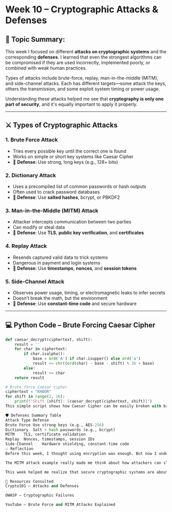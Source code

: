 # Week 10 – Cryptographic Attacks & Defenses

## 🔐 Topic Summary:
This week I focused on different **attacks on cryptographic systems** and the corresponding **defenses**. I learned that even the strongest algorithms can be compromised if they are used incorrectly, implemented poorly, or combined with weak human practices.

Types of attacks include brute-force, replay, man-in-the-middle (MITM), and side-channel attacks. Each has different targets—some attack the keys, others the transmission, and some exploit system timing or power usage.

Understanding these attacks helped me see that **cryptography is only one part of security**, and it's equally important to apply it properly.

---

## ⚔️ Types of Cryptographic Attacks

### 1. **Brute Force Attack**
- Tries every possible key until the correct one is found
- Works on simple or short key systems like Caesar Cipher
- 🔐 **Defense**: Use strong, long keys (e.g., 128+ bits)

### 2. **Dictionary Attack**
- Uses a precompiled list of common passwords or hash outputs
- Often used to crack password databases
- 🔐 **Defense**: Use **salted hashes**, bcrypt, or PBKDF2

### 3. **Man-in-the-Middle (MITM) Attack**
- Attacker intercepts communication between two parties
- Can modify or steal data
- 🔐 **Defense**: Use **TLS**, **public key verification**, and **certificates**

### 4. **Replay Attack**
- Resends captured valid data to trick systems
- Dangerous in payment and login systems
- 🔐 **Defense**: Use **timestamps**, **nonces**, and **session tokens**

### 5. **Side-Channel Attack**
- Observes power usage, timing, or electromagnetic leaks to infer secrets
- Doesn’t break the math, but the environment
- 🔐 **Defense**: Use **constant-time code** and secure hardware

---

## 💻 Python Code – Brute Forcing Caesar Cipher

```python
def caesar_decrypt(ciphertext, shift):
    result = ''
    for char in ciphertext:
        if char.isalpha():
            base = ord('A') if char.isupper() else ord('a')
            result += chr((ord(char) - base - shift) % 26 + base)
        else:
            result += char
    return result

# Brute force Caesar cipher
ciphertext = "KHOOR"
for shift in range(1, 26):
    print(f"Shift {shift}: {caesar_decrypt(ciphertext, shift)}")
This simple script shows how Caesar Cipher can be easily broken with brute force—trying all possible shifts.

🛡 Defenses Summary Table
Attack Type	Defense
Brute Force	Use strong keys (e.g., AES-256)
Dictionary	Salt + hash passwords (e.g., bcrypt)
MITM	TLS, certificate validation
Replay	Nonces, timestamps, session IDs
Side-Channel	Hardware shielding, constant-time code
💡 Reflection
Before this week, I thought using encryption was enough. But now I understand that attackers often target the implementation, not just the algorithm.

The MITM attack example really made me think about how attackers can slip into a conversation without breaking the encryption if there’s no authentication. I also learned how brute-force attacks can still succeed on weak ciphers, which is why modern systems use long, complex keys.

This week helped me realize that secure cryptographic systems are about how you use the tools, not just which tools you use.

🔗 Resources Consulted
Crypto101 – Attacks and Defenses

OWASP – Cryptographic Failures

YouTube – Brute Force and MITM Attacks Explained
